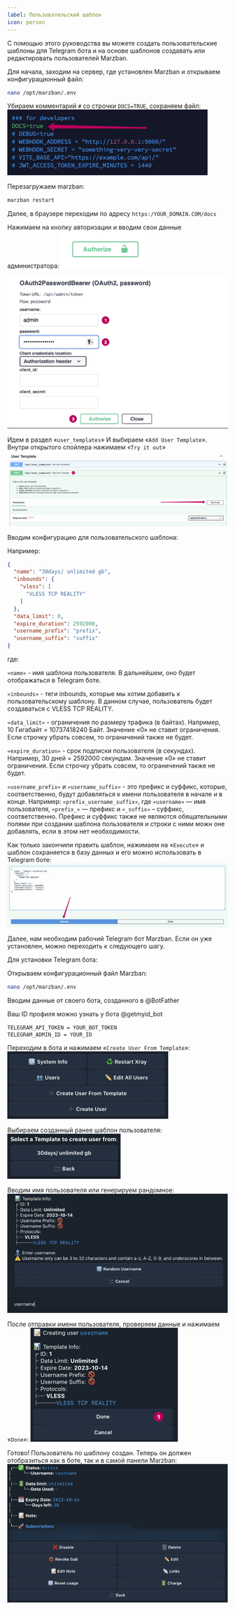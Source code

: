 ```yaml
---
label: Пользовательский шаблон
icon: person
---
```

С помощью этого руководства вы можете создать пользовательские шаблоны для Telegram бота и на основе шаблонов создавать или редактировать пользователей Marzban.

Для начала, заходим на сервер, где установлен Marzban и открываем конфигурационный файл:

```bash
nano /opt/marzban/.env
```

Убираем комментарий `#` со строчки `DOCS=TRUE`, сохраняем файл:
![](</static/old/image (13).png>)


Перезагружаем marzban:

```bash
marzban restart
```

Далее, в браузере переходим по адресу `https:/YOUR_DOMAIN.COM/docs`

Нажимаем на кнопку авторизации и вводим свои данные администратора:
![](</static/old/image (16).png>)

![](</static/old/image (15).png>)


Идем в раздел «`user_templates`» И выбираем «`Add User Template`». Внутри открытого спойлера нажимаем  «`Try it out`»
![](</static/old/image (2).png>)

Вводим конфигурацию для пользовательского шаблона:

Например:

```json
{
  "name": "30days/ unlimited gb",
  "inbounds": {
    "vless": [
      "VLESS TCP REALITY"
    ]
  },
  "data_limit": 0,
  "expire_duration": 2592000,
  "username_prefix": "prefix",
  "username_suffix": "suffix"
}

```

где:

`«name»` - имя шаблона пользователя. В дальнейшем, оно будет отображаться в Telegram боте.

`«inbounds»` - теги inbounds, которые мы хотим добавить к пользовательскому шаблону. В данном случае, пользователь будет создаваться с VLESS TCP REALITY.

`«data_limit»` - ограничения по размеру трафика (в байтах). Например, 10 Гигабайт = 10737418240 Байт.  Значение «0» не ставит ограничения. Если строчку убрать совсем, то ограничений также не будет.

`«expire_duration»` - срок подписки пользователя (в секундах). Например, 30 дней = 2592000 секундам. Значение «0» не ставит ограничения. Если строчку убрать совсем, то ограничений также не будет.

`«username_prefix»` и `«username_suffix»` - это префикс и суффикс, которые, соответственно, будут добавляться к имени пользователя в начале и в конце. Например: `«prefix_username_suffix»`, где  `«username»` — имя пользователя,  `«prefix_»` — префикс и  `«_suffix»` – суффикс, соответственно. Префикс и суффикс также не являются обящательными полями при создании шаблона пользователя и строки с ними можн оне добавлять, если в этом нет необходимости.



Как только закончили править шаблон, нажимаем на «`Execute`» и шаблон сохраняется в базу данных и его можно использовать в Telegram боте:
![](</static/old/image (26).png>)

Далее, нам необходим рабочий Telegram бот Marzban. Если он уже установлен, можно переходить к следующего шагу.

Для установки Telegram бота:

Открываем конфигурационный файл Marzban:

```bash
nano /opt/marzban/.env
```

Вводим данные от своего бота, созданного в @BotFather

Ваш ID профиля можно узнать у бота @getmyid\_bot

```
TELEGRAM_API_TOKEN = YOUR_BOT_TOKEN
TELEGRAM_ADMIN_ID = YOUR_ID
```

Переходим в бота и нажимаем «`Create User From Template`»:
![](</static/old/image (18).png>)

Выбираем созданный ранее шаблон пользователя:
![](</static/old/image (19).png>)

Вводим имя пользователя или генерируем рандомное:
![](</static/old/image (22).png>)

После отправки имени пользователя, проверяем данные и нажимаем «`Done`»:
![](</static/old/image (23).png>)

Готово! Пользователь по шаблону создан. Теперь он должен отобразиться как в боте, так и в самой панели Marzban:
![](</static/old/image (24).png>)
